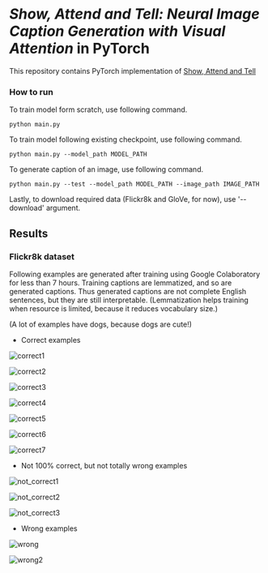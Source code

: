 
# _**Show, Attend and Tell: Neural Image Caption Generation with Visual Attention**_ in PyTorch

This repository contains PyTorch implementation of [Show, Attend and Tell](https://arxiv.org/abs/1502.03044)

### How to run

To train model form scratch, use following command.

```
python main.py
```

To train model following existing checkpoint, use following command.

```
python main.py --model_path MODEL_PATH
```

To generate caption of an image, use following command.

```
python main.py --test --model_path MODEL_PATH --image_path IMAGE_PATH
```

Lastly, to download required data (Flickr8k and GloVe, for now), use '--download' argument.



## Results

### Flickr8k dataset

Following examples are generated after training using Google Colaboratory for less than 7 hours. Training captions are lemmatized, and so are generated captions. Thus generated captions are not complete English sentences, but they are still interpretable. (Lemmatization helps training when resource is limited, because it reduces vocabulary size.)

(A lot of examples have dogs, because dogs are cute!)

* Correct examples

![correct1](./images/Flickr8k/correct1.png)

![correct2](./images/Flickr8k/correct2.png)

![correct3](./images/Flickr8k/correct3.png)

![correct4](./images/Flickr8k/correct4.png)

![correct5](./images/Flickr8k/correct5.png)

![correct6](./images/Flickr8k/correct6.png)

![correct7](./images/Flickr8k/correct7.png)

* Not 100% correct, but not totally wrong examples

![not_correct1](./images/Flickr8k/not_correct.png)

![not_correct2](./images/Flickr8k/not_correct2.png)

![not_correct3](./images/Flickr8k/not_correct3.png)

* Wrong examples

![wrong](./images/Flickr8k/wrong.png)

![wrong2](./images/Flickr8k/wrong2.png)
